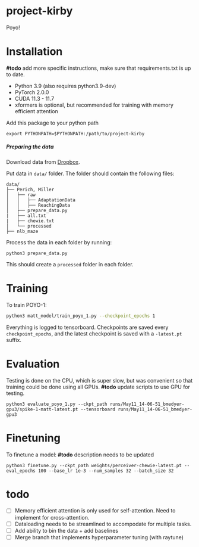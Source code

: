 # project-kirby
Poyo!

# Installation

**#todo** add more specific instructions, make sure that requirements.txt is up to date.
- Python 3.9 (also requires python3.9-dev)
- PyTorch 2.0.0
- CUDA 11.3 - 11.7 
- xformers is optional, but recommended for training with memory efficient attention

Add this package to your python path
```
export PYTHONPATH=$PYTHONPATH:/path/to/project-kirby
```


##### Preparing the data

Download data from [Dropbox](https://www.dropbox.com/scl/fo/j9wwle1ta0r4hpxqu885n/h?dl=0&rlkey=o6mf1l1y9c5i3npeetwqi1krl).

Put data in `data/` folder. The folder should contain the following files:
```
data/
├── Perich, Miller
│   ├── raw
│   │   ├── AdaptationData
│   │   ├── ReachingData
│   ├── prepare_data.py
|   ├── all.txt
|   ├── chewie.txt
│   └── processed
├── nlb_maze
```

Process the data in each folder by running:
```
python3 prepare_data.py
```
This should create a `processed` folder in each folder.

# Training
To train POYO-1:
```bash
python3 matt_model/train_poyo_1.py --checkpoint_epochs 1
```
Everything is logged to tensorboard. Checkpoints are saved every `checkpoint_epochs`, and the latest checkpoint is saved with a `-latest.pt` suffix.

# Evaluation
Testing is done on the CPU, which is super slow, but was convenient so that training could be done using all GPUs. **#todo** update scripts to use GPU for testing.
```
python3 evaluate_poyo_1.py --ckpt_path runs/May11_14-06-51_bmedyer-gpu3/spike-1-matt-latest.pt --tensorboard runs/May11_14-06-51_bmedyer-gpu3
```

# Finetuning
To finetune a model: **#todo** description needs to be updated
```
python3 finetune.py --ckpt_path weights/perceiver-chewie-latest.pt --eval_epochs 100 --base_lr 1e-3 --num_samples 32 --batch_size 32
```


# todo
- [ ] Memory efficient attention is only used for self-attention. Need to implement for cross-attention.
- [ ] Dataloading needs to be streamlined to accompodate for multiple tasks.
- [ ] Add ability to bin the data + add baselines 
- [ ] Merge branch that implements hyperparameter tuning (with raytune)
